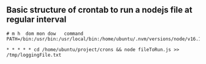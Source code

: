 ## Basic structure of crontab to run a nodejs file at regular interval
```
# m h  dom mon dow   command
PATH=/bin:/usr/bin:/usr/local/bin:/home/ubuntu/.nvm/versions/node/v16.13.1/bin

* * * * * cd /home/ubuntu/project/crons && node fileToRun.js >> /tmp/loggingFile.txt
```
